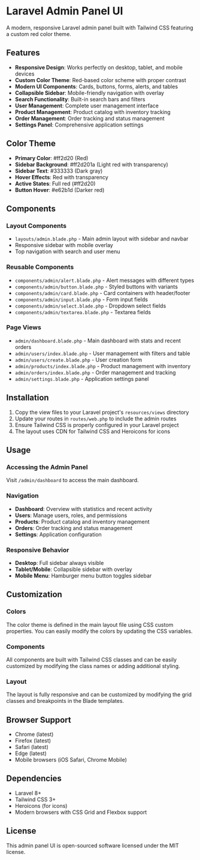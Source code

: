 # Laravel Admin Panel UI

A modern, responsive Laravel admin panel built with Tailwind CSS featuring a custom red color theme.

## Features

- **Responsive Design**: Works perfectly on desktop, tablet, and mobile devices
- **Custom Color Theme**: Red-based color scheme with proper contrast
- **Modern UI Components**: Cards, buttons, forms, alerts, and tables
- **Collapsible Sidebar**: Mobile-friendly navigation with overlay
- **Search Functionality**: Built-in search bars and filters
- **User Management**: Complete user management interface
- **Product Management**: Product catalog with inventory tracking
- **Order Management**: Order tracking and status management
- **Settings Panel**: Comprehensive application settings

## Color Theme

- **Primary Color**: #ff2d20 (Red)
- **Sidebar Background**: #ff2d201a (Light red with transparency)
- **Sidebar Text**: #333333 (Dark gray)
- **Hover Effects**: Red with transparency
- **Active States**: Full red (#ff2d20)
- **Button Hover**: #e62b1d (Darker red)

## Components

### Layout Components
- `layouts/admin.blade.php` - Main admin layout with sidebar and navbar
- Responsive sidebar with mobile overlay
- Top navigation with search and user menu

### Reusable Components
- `components/admin/alert.blade.php` - Alert messages with different types
- `components/admin/button.blade.php` - Styled buttons with variants
- `components/admin/card.blade.php` - Card containers with header/footer
- `components/admin/input.blade.php` - Form input fields
- `components/admin/select.blade.php` - Dropdown select fields
- `components/admin/textarea.blade.php` - Textarea fields

### Page Views
- `admin/dashboard.blade.php` - Main dashboard with stats and recent orders
- `admin/users/index.blade.php` - User management with filters and table
- `admin/users/create.blade.php` - User creation form
- `admin/products/index.blade.php` - Product management with inventory
- `admin/orders/index.blade.php` - Order management and tracking
- `admin/settings.blade.php` - Application settings panel

## Installation

1. Copy the view files to your Laravel project's `resources/views` directory
2. Update your routes in `routes/web.php` to include the admin routes
3. Ensure Tailwind CSS is properly configured in your Laravel project
4. The layout uses CDN for Tailwind CSS and Heroicons for icons

## Usage

### Accessing the Admin Panel

Visit `/admin/dashboard` to access the main dashboard.

### Navigation

- **Dashboard**: Overview with statistics and recent activity
- **Users**: Manage users, roles, and permissions
- **Products**: Product catalog and inventory management
- **Orders**: Order tracking and status management
- **Settings**: Application configuration

### Responsive Behavior

- **Desktop**: Full sidebar always visible
- **Tablet/Mobile**: Collapsible sidebar with overlay
- **Mobile Menu**: Hamburger menu button toggles sidebar

## Customization

### Colors
The color theme is defined in the main layout file using CSS custom properties. You can easily modify the colors by updating the CSS variables.

### Components
All components are built with Tailwind CSS classes and can be easily customized by modifying the class names or adding additional styling.

### Layout
The layout is fully responsive and can be customized by modifying the grid classes and breakpoints in the Blade templates.

## Browser Support

- Chrome (latest)
- Firefox (latest)
- Safari (latest)
- Edge (latest)
- Mobile browsers (iOS Safari, Chrome Mobile)

## Dependencies

- Laravel 8+
- Tailwind CSS 3+
- Heroicons (for icons)
- Modern browsers with CSS Grid and Flexbox support

## License

This admin panel UI is open-sourced software licensed under the MIT license.
